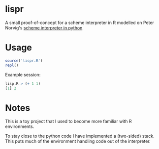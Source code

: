 # lispr

A small proof-of-concept for a scheme interpreter in R modelled on Peter Norvig's [scheme interpreter in python](http://www.norvig.com/lispy.html)

# Usage

```r
source('lispr.R')
repl()
```
Example session:
```r
lisp.R > (+ 1 1)
[1] 2
```

# Notes

This is a toy project that I used to become more familiar with R environments.

To stay close to the python code I have implemented a (two-sided) stack. This puts much of the environment handling code out of the interpreter.